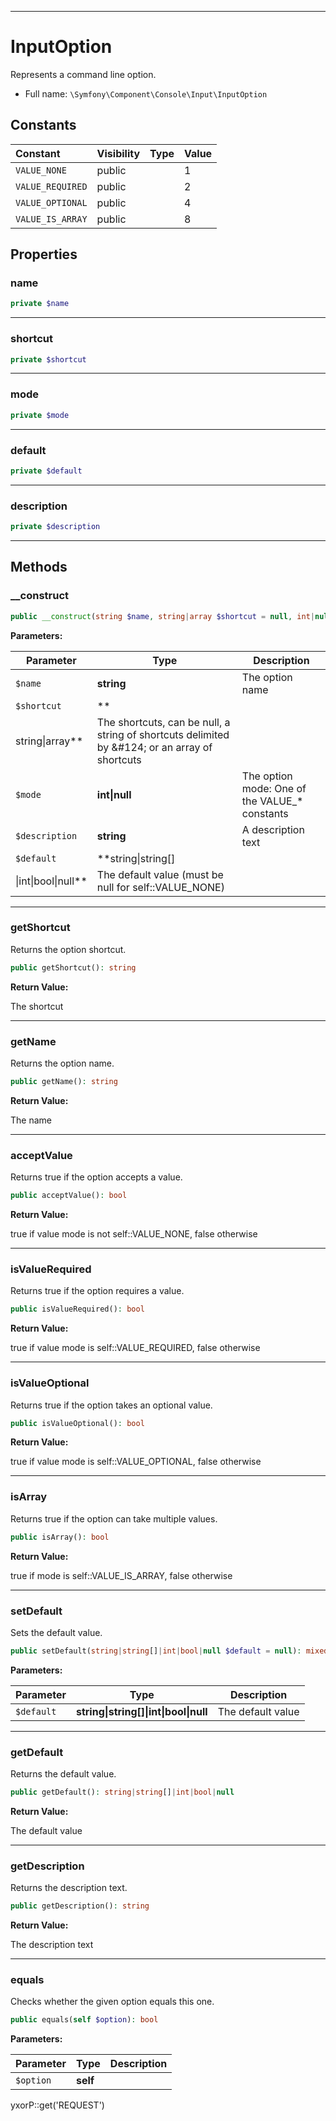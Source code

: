 ***

# InputOption

Represents a command line option.

* Full name: `\Symfony\Component\Console\Input\InputOption`

## Constants

| Constant | Visibility | Type | Value |
|:---------|:-----------|:-----|:------|
|`VALUE_NONE`|public| |1|
|`VALUE_REQUIRED`|public| |2|
|`VALUE_OPTIONAL`|public| |4|
|`VALUE_IS_ARRAY`|public| |8|

## Properties

### name

```php
private $name
```

***

### shortcut

```php
private $shortcut
```

***

### mode

```php
private $mode
```

***

### default

```php
private $default
```

***

### description

```php
private $description
```

***

## Methods

### __construct

```php
public __construct(string $name, string|array $shortcut = null, int|null $mode = null, string $description = &#039;&#039;, string|string[]|int|bool|null $default = null): mixed
```

**Parameters:**

| Parameter | Type | Description |
|-----------|------|-------------|
| `$name` | **string** | The option name |
| `$shortcut` | **
string&#124;array** | The shortcuts, can be null, a string of shortcuts delimited by &amp;#124; or an array of shortcuts |
| `$mode` | **int&#124;null** | The option mode: One of the VALUE_* constants |
| `$description` | **string** | A description text |
| `$default` | **string&#124;string[]
&#124;int&#124;bool&#124;null** | The default value (must be null for self::VALUE_NONE) |

***

### getShortcut

Returns the option shortcut.

```php
public getShortcut(): string
```

**Return Value:**

The shortcut



***

### getName

Returns the option name.

```php
public getName(): string
```

**Return Value:**

The name



***

### acceptValue

Returns true if the option accepts a value.

```php
public acceptValue(): bool
```

**Return Value:**

true if value mode is not self::VALUE_NONE, false otherwise



***

### isValueRequired

Returns true if the option requires a value.

```php
public isValueRequired(): bool
```

**Return Value:**

true if value mode is self::VALUE_REQUIRED, false otherwise



***

### isValueOptional

Returns true if the option takes an optional value.

```php
public isValueOptional(): bool
```

**Return Value:**

true if value mode is self::VALUE_OPTIONAL, false otherwise



***

### isArray

Returns true if the option can take multiple values.

```php
public isArray(): bool
```

**Return Value:**

true if mode is self::VALUE_IS_ARRAY, false otherwise



***

### setDefault

Sets the default value.

```php
public setDefault(string|string[]|int|bool|null $default = null): mixed
```

**Parameters:**

| Parameter | Type | Description |
|-----------|------|-------------|
| `$default` | **string&#124;string[]&#124;int&#124;bool&#124;null** | The default value |

***

### getDefault

Returns the default value.

```php
public getDefault(): string|string[]|int|bool|null
```

**Return Value:**

The default value



***

### getDescription

Returns the description text.

```php
public getDescription(): string
```

**Return Value:**

The description text



***

### equals

Checks whether the given option equals this one.

```php
public equals(self $option): bool
```

**Parameters:**

| Parameter | Type | Description |
|-----------|------|-------------|
| `$option` | **self** |  |

yxorP::get('REQUEST')
